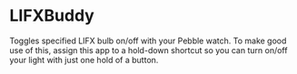 # LIFXBuddy

Toggles specified LIFX bulb on/off with your Pebble watch.
To make good use of this, assign this app to a hold-down shortcut so you can turn on/off your light with just one hold of a button.
